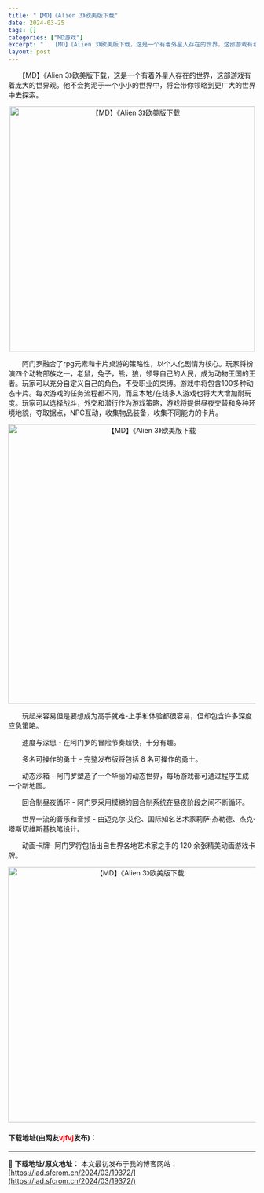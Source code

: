 ```yaml
---
title: "【MD】《Alien 3》欧美版下载"
date: 2024-03-25
tags: []
categories: ["MD游戏"]
excerpt: "　　【MD】《Alien 3》欧美版下载，这是一个有着外星人存在的世界，这部游戏有着庞大的世界观。他不会拘泥于一个小小的世界中，将会带你领略到更广大的世界中去探索。 　　阿门罗融合了rpg元素和卡片桌游的策略性，以个人化剧情为核心。玩家将扮演四个动物部族之一，老鼠，兔子，熊，狼，领导自己的人民，成为&hellip;"
layout: post
---
```


 <p>　　【MD】《Alien 3》欧美版下载，这是一个有着外星人存在的世界，这部游戏有着庞大的世界观。他不会拘泥于一个小小的世界中，将会带你领略到更广大的世界中去探索。</p> <p align="center"><img align="" border="0" src="https://lad.sfcrom.cn/wp-content/uploads/2024/03/20240325_660105ab8d1de.png" width="499" alt="【MD】《Alien 3》欧美版下载" /></p> <p>　　阿门罗融合了rpg元素和卡片桌游的策略性，以个人化剧情为核心。玩家将扮演四个动物部族之一，老鼠，兔子，熊，狼，领导自己的人民，成为动物王国的王者。玩家可以充分自定义自己的角色，不受职业的束缚。游戏中将包含100多种动态卡片。每次游戏的任务流程都不同，而且本地/在线多人游戏也将大大增加耐玩度。玩家可以选择战斗，外交和潜行作为游戏策略，游戏将提供昼夜交替和多种环境地貌，夺取据点，NPC互动，收集物品装备，收集不同能力的卡片。</p> <p align="center"><img align="" border="0" src="https://lad.sfcrom.cn/wp-content/uploads/2024/03/20240325_660105ac268a9.png" width="569" alt="【MD】《Alien 3》欧美版下载" /></p> <p>　　玩起来容易但是要想成为高手就难-上手和体验都很容易，但却包含许多深度应急策略。</p> <p>　　速度与深思 - 在阿门罗的冒险节奏超快，十分有趣。</p> <p>　　多名可操作的勇士 - 完整发布版将包括 8 名可操作的勇士。</p> <p>　　动态沙箱 - 阿门罗塑造了一个华丽的动态世界，每场游戏都可通过程序生成一个新地图。</p> <p>　　回合制昼夜循环 - 阿门罗采用模糊的回合制系统在昼夜阶段之间不断循环。</p> <p>　　世界一流的音乐和音频 - 由迈克尔&middot;艾伦、国际知名艺术家莉萨&middot;杰勒德、杰克&middot;塔斯切维斯基执笔设计。</p> <p>　　动画卡牌- 阿门罗将包括出自世界各地艺术家之手的 120 余张精美动画游戏卡牌。</p> <p align="center"><img align="" border="0" src="https://lad.sfcrom.cn/wp-content/uploads/2024/03/20240325_660105acb7401.png" width="521" alt="【MD】《Alien 3》欧美版下载" /></p> <p><h4>下载地址(由网友<font color="red">vjfvj</font>发布)：</h4></p> 

---
📖 **下载地址/原文地址：** 本文最初发布于我的博客网站：[https://lad.sfcrom.cn/2024/03/19372/](https://lad.sfcrom.cn/2024/03/19372/)
